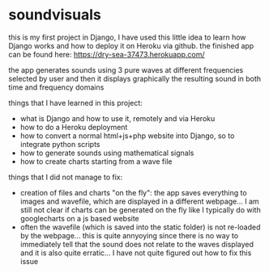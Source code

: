 # soundvisuals

this is my first project in Django, I have used this little idea to learn how Django works and how to deploy it on Heroku via github.
the finished app can be found here:
https://dry-sea-37473.herokuapp.com/

the app generates sounds using 3 pure waves at different frequencies selected by user and then it displays graphically the resulting sound in both time and frequency domains

things that I have learned in this project:
- what is Django and how to use it, remotely and via Heroku
- how to do a Heroku deployment
- how to convert a normal html+js+php website into Django, so to integrate python scripts
- how to generate sounds using mathematical signals
- how to create charts starting from a wave file

things that I did not manage to fix: 
- creation of files and charts "on the fly": the app saves everything to images and wavefile, which are displayed in a different webpage...  I am still not clear if charts can be generated on the fly like I typically do with googlecharts on a js based website
- often the wavefile (which is saved into the static folder) is not re-loaded by the webpage... this is quite annyoying since there is no way to immediately tell that the sound does not relate to the waves displayed and it is also quite erratic... I have not quite figured out how to fix this issue

